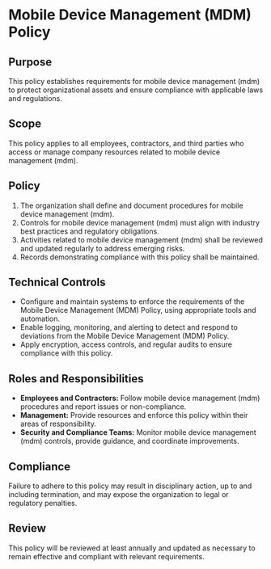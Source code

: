 # Mobile Device Management (MDM) Policy

## Purpose

This policy establishes requirements for mobile device management (mdm) to protect organizational assets and ensure compliance with applicable laws and regulations.

## Scope

This policy applies to all employees, contractors, and third parties who access or manage company resources related to mobile device management (mdm).

## Policy

1. The organization shall define and document procedures for mobile device management (mdm).
2. Controls for mobile device management (mdm) must align with industry best practices and regulatory obligations.
3. Activities related to mobile device management (mdm) shall be reviewed and updated regularly to address emerging risks.
4. Records demonstrating compliance with this policy shall be maintained.

## Technical Controls

- Configure and maintain systems to enforce the requirements of the Mobile Device Management (MDM) Policy, using appropriate tools and automation.
- Enable logging, monitoring, and alerting to detect and respond to deviations from the Mobile Device Management (MDM) Policy.
- Apply encryption, access controls, and regular audits to ensure compliance with this policy.

## Roles and Responsibilities

- **Employees and Contractors:** Follow mobile device management (mdm) procedures and report issues or non-compliance.
- **Management:** Provide resources and enforce this policy within their areas of responsibility.
- **Security and Compliance Teams:** Monitor mobile device management (mdm) controls, provide guidance, and coordinate improvements.

## Compliance

Failure to adhere to this policy may result in disciplinary action, up to and including termination, and may expose the organization to legal or regulatory penalties.

## Review

This policy will be reviewed at least annually and updated as necessary to remain effective and compliant with relevant requirements.
